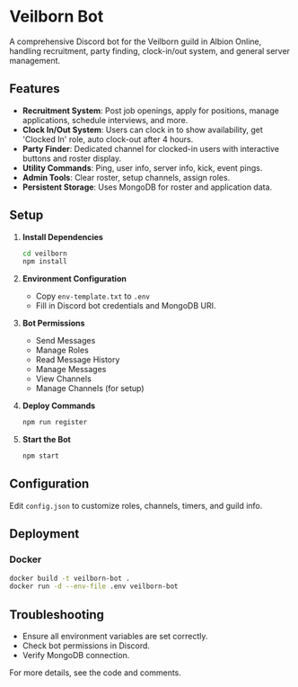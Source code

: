# Veilborn Bot

A comprehensive Discord bot for the Veilborn guild in Albion Online, handling recruitment, party finding, clock-in/out system, and general server management.

## Features

- **Recruitment System**: Post job openings, apply for positions, manage applications, schedule interviews, and more.
- **Clock In/Out System**: Users can clock in to show availability, get 'Clocked In' role, auto clock-out after 4 hours.
- **Party Finder**: Dedicated channel for clocked-in users with interactive buttons and roster display.
- **Utility Commands**: Ping, user info, server info, kick, event pings.
- **Admin Tools**: Clear roster, setup channels, assign roles.
- **Persistent Storage**: Uses MongoDB for roster and application data.

## Setup

1. **Install Dependencies**

   ```bash
   cd veilborn
   npm install
   ```

2. **Environment Configuration**

   - Copy `env-template.txt` to `.env`
   - Fill in Discord bot credentials and MongoDB URI.

3. **Bot Permissions**

   - Send Messages
   - Manage Roles
   - Read Message History
   - Manage Messages
   - View Channels
   - Manage Channels (for setup)

4. **Deploy Commands**

   ```bash
   npm run register
   ```

5. **Start the Bot**

   ```bash
   npm start
   ```

## Configuration

Edit `config.json` to customize roles, channels, timers, and guild info.

## Deployment

### Docker

```bash
docker build -t veilborn-bot .
docker run -d --env-file .env veilborn-bot
```

## Troubleshooting

- Ensure all environment variables are set correctly.
- Check bot permissions in Discord.
- Verify MongoDB connection.

For more details, see the code and comments.
